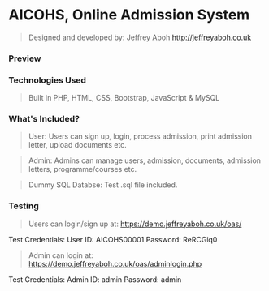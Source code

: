 # AICOHS, Online Admission System
> Designed and developed by: Jeffrey Aboh http://jeffreyaboh.co.uk

### Preview
>

### Technologies Used
> Built in PHP, HTML, CSS, Bootstrap, JavaScript & MySQL

### What's Included?
> User: Users can sign up, login, process admission, print admission letter, upload documents etc.

> Admin: Admins can manage users, admission, documents, admission letters, programme/courses etc.

> Dummy SQL Databse: Test .sql file included.

### Testing
> Users can login/sign up at: https://demo.jeffreyaboh.co.uk/oas/ 

Test Credentials:
User ID: AICOHS00001
Password: ReRCGiq0

> Admin can login at: https://demo.jeffreyaboh.co.uk/oas/adminlogin.php

Test Credentials:
Admin ID: admin
Password: admin
